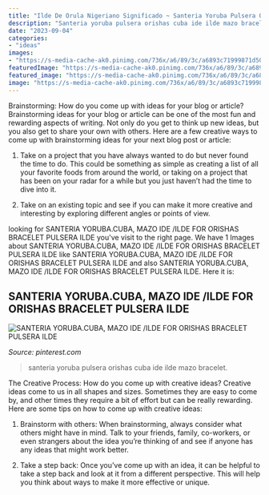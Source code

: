 ```yaml
---
title: "Ilde De Orula Nigeriano Significado ~ Santeria Yoruba Pulsera Orishas Cuba Ide Ilde Mazo Bracelet"
description: "Santeria yoruba pulsera orishas cuba ide ilde mazo bracelet"
date: "2023-09-04"
categories:
- "ideas"
images:
- "https://s-media-cache-ak0.pinimg.com/736x/a6/89/3c/a6893c71999871d5010ce5c7b302a84d.jpg"
featuredImage: "https://s-media-cache-ak0.pinimg.com/736x/a6/89/3c/a6893c71999871d5010ce5c7b302a84d.jpg"
featured_image: "https://s-media-cache-ak0.pinimg.com/736x/a6/89/3c/a6893c71999871d5010ce5c7b302a84d.jpg"
image: "https://s-media-cache-ak0.pinimg.com/736x/a6/89/3c/a6893c71999871d5010ce5c7b302a84d.jpg"
---
```



Brainstorming: How do you come up with ideas for your blog or article?
Brainstorming ideas for your blog or article can be one of the most fun and rewarding aspects of writing. Not only do you get to think up new ideas, but you also get to share your own with others. Here are a few creative ways to come up with brainstorming ideas for your next blog post or article:
1. Take on a project that you have always wanted to do but never found the time to do. This could be something as simple as creating a list of all your favorite foods from around the world, or taking on a project that has been on your radar for a while but you just haven’t had the time to dive into it.

2. Take on an existing topic and see if you can make it more creative and interesting by exploring different angles or points of view.

	

		
looking for SANTERIA YORUBA.CUBA, MAZO IDE /ILDE FOR ORISHAS BRACELET PULSERA ILDE you've visit to the right page. We have 1 Images about SANTERIA YORUBA.CUBA, MAZO IDE /ILDE FOR ORISHAS BRACELET PULSERA ILDE like SANTERIA YORUBA.CUBA, MAZO IDE /ILDE FOR ORISHAS BRACELET PULSERA ILDE and also SANTERIA YORUBA.CUBA, MAZO IDE /ILDE FOR ORISHAS BRACELET PULSERA ILDE. Here it is:
		
    
## SANTERIA YORUBA.CUBA, MAZO IDE /ILDE FOR ORISHAS BRACELET PULSERA ILDE

<img loading=lazy src="https://s-media-cache-ak0.pinimg.com/736x/a6/89/3c/a6893c71999871d5010ce5c7b302a84d.jpg" onerror="this.onerror=null;this.src='https://tse1.mm.bing.net/th?id=OIP.x2vbY6r0jduxgWXD0KyLcgHaFp&amp;pid=15.1';" alt="SANTERIA YORUBA.CUBA, MAZO IDE /ILDE FOR ORISHAS BRACELET PULSERA ILDE">

_Source: pinterest.com_

>santeria yoruba pulsera orishas cuba ide ilde mazo bracelet. 

	

The Creative Process: How do you come up with creative ideas?
Creative ideas come to us in all shapes and sizes. Sometimes they are easy to come by, and other times they require a bit of effort but can be really rewarding. Here are some tips on how to come up with creative ideas:
1. Brainstorm with others: When brainstorming, always consider what others might have in mind. Talk to your friends, family, co-workers, or even strangers about the idea you’re thinking of and see if anyone has any ideas that might work better.

2. Take a step back: Once you’ve come up with an idea, it can be helpful to take a step back and look at it from a different perspective. This will help you think about ways to make it more effective or unique.


